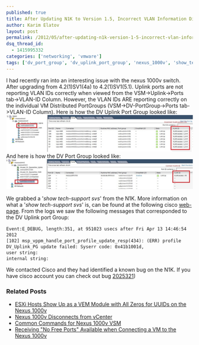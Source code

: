 ```yaml
---
published: true
title: After Updating N1K to Version 1.5, Incorrect VLAN Information Displayed Under DV Uplink Port Groups but not Under DV Port Groups
author: Karim Elatov
layout: post
permalink: /2012/05/after-updating-n1k-version-1-5-incorrect-vlan-information-displayed-under-dv-uplink-port-groups-under-dv-port-groups/
dsq_thread_id:
  - 1415995332
categories: ['networking', 'vmware']
tags: ['dv_port_group', 'dv_uplink_port_group', 'nexus_1000v', 'show_tech-support_svs', 'vlan']
---
```


I had recently ran into an interesting issue with the nexus 1000v switch. After upgrading from 4.2(1)SV1(4a) to 4.2(1)SV1(5.1). Uplink ports are not reporting VLAN IDs correctly when viewed from the VSM->Uplink->Ports tab->VLAN-ID Column. However, the VLAN IDs ARE reporting correctly on the individual VM Distributed PortGroups (VSM->DV-PortGroup->Ports tab->VLAN-ID Column). Here is how the DV Uplink Port Group looked like:
![uplink_1](https://github.com/elatov/uploads/raw/master/2012/04/uplink_1.jpg)
And here is how the DV Port Group looked like:
![dportgroup_1](https://github.com/elatov/uploads/raw/master/2012/04/dportgroup_11.jpg)

We grabbed a '*show tech-support svs*' from the N1K. More information on what a '*show tech-support svs*' is, can be found at the following cisco [web-page](http://www.cisco.com/en/US/docs/switches/datacenter/nexus1000/sw/4_0/troubleshooting/configuration/guide/trouble_18b4contact.html). From the logs we saw the following messages that corresponded to the DV Uplink port Group:


	Event:E_DEBUG, length:351, at 951023 usecs after Fri Apr 13 14:46:54 2012
	[102] msp_vppm_handle_port_profile_update_resp(434): (ERR) profile DV_Uplink_PG update failed: Syserr code: 0x41b1001d,
	user string:
	internal string:


We contacted Cisco and they had identified a known bug on the N1K. If you have cisco account you can check out bug [2025321](http://tools.cisco.com/Support/BugToolKit/search/getBugDetails.do?method=fetchBugDetails&bugId=CSCtz24512))

### Related Posts

- [ESXi Hosts Show Up as a VEM Module with All Zeros for UUIDs on the Nexus 1000v](/2013/01/esxi-hosts-show-up-as-a-vem-module-with-all-zeros-for-uuids-on-the-nexus-1000v/)
- [Nexus 1000v Disconnects from vCenter](/2012/09/nexus-1000v-disconnects-from-vcenter/)
- [Common Commands for Nexus 1000v VSM](/2012/08/common-commands-for-nexus-1000v-vsm/)
- [Receiving "No Free Ports" Available when Connecting a VM to the Nexus 1000v](/2012/07/receiving-no-free-ports-available-connecting-vm-nexus-1000v/)

